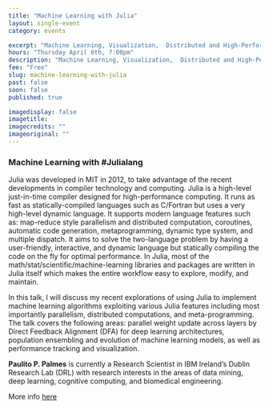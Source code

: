 ```yaml
---
title: "Machine Learning with Julia"
layout: single-event
category: events

excerpt: "Machine Learning, Visualization,  Distributed and High-Performance Computing in Julia"
hours: "Thursday April 6th, 7:00pm"
description: "Machine Learning, Visualization,  Distributed and High-Performance Computing in Julia"
fee: "Free"
slug: machine-learning-with-julia
past: false
soon: false
published: true

imagedisplay: false
imagetitle:
imagecredits: ""
imageoriginal: ""
---
```


### Machine Learning with #Julialang

Julia was developed in MIT in 2012, to take advantage of the recent developments in compiler technology and computing. Julia is a high-level just-in-time compiler designed for high-performance computing. It runs as fast as statically-compiled languages such as C/Fortran but uses a very high-level dynamic language. It supports modern language features such as: map-reduce style parallelism and distributed computation, coroutines, automatic code generation, metaprogramming, dynamic type system, and multiple dispatch. It aims to solve the two-language problem by having a user-friendly, interactive, and dynamic language but statically compiling the code on the fly for optimal performance. In Julia, most of the math/stat/scientific/machine-learning libraries and packages are written in Julia itself which makes the entire workflow easy to explore, modify, and maintain.

In this talk, I will discuss my recent explorations of using Julia to implement machine learning algorithms exploiting various Julia features including most importantly parallelism, distributed computations, and meta-programming. The talk covers the following areas: parallel weight update across layers by Direct Feedback Alignment  (DFA) for deep learning architectures, population ensembling and evolution of machine learning models, as well as performance tracking and visualization.

**Paulito P. Palmes** is currently a Research Scientist in IBM Ireland’s Dublin Research Lab (DRL) with research interests in the areas of data mining, deep learning, cognitive computing, and biomedical engineering.

More info [here](https://www.meetup.com/DataScientistsIreland/events/238738461/?a=socialmedia)
